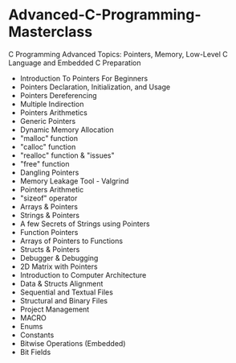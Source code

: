 # Advanced-C-Programming-Masterclass

C Programming Advanced Topics: Pointers, Memory, Low-Level C Language and Embedded C Preparation

* Introduction To Pointers For Beginners
* Pointers Declaration, Initialization, and Usage
* Pointers Dereferencing
* Multiple Indirection
* Pointers Arithmetics
* Generic Pointers
* Dynamic Memory Allocation
* "malloc" function
* "calloc" function
* "realloc" function & "issues"
* "free" function
* Dangling Pointers
* Memory Leakage Tool - Valgrind
* Pointers Arithmetic
* "sizeof" operator
* Arrays & Pointers
* Strings & Pointers
* A few Secrets of Strings using Pointers
* Function Pointers
* Arrays of Pointers to Functions
* Structs & Pointers
* Debugger & Debugging
* 2D Matrix with Pointers
* Introduction to Computer Architecture
* Data & Structs Alignment
* Sequential and Textual Files
* Structural and Binary Files
* Project Management
* MACRO
* Enums
* Constants
* Bitwise Operations (Embedded)
* Bit Fields
